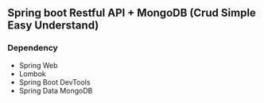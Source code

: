 ## Spring boot Restful API + MongoDB (Crud Simple Easy Understand)
 
### Dependency
- Spring Web
- Lombok
- Spring Boot DevTools
- Spring Data MongoDB
